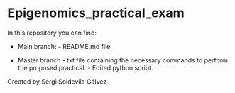 # Epigenomics_practical_exam
In this repository you can find:
* Main branch:
      - README.md file.
      
* Master branch
      - txt file containing the necessary commands to perform the proposed practical.
      - Edited python script.
      
Created by Sergi Soldevila Gálvez
